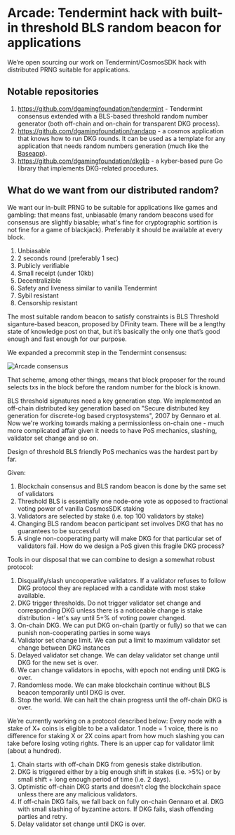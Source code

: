 # Arcade: Tendermint hack with built-in threshold BLS random beacon for applications

We’re open sourcing our work on Tendermint/CosmosSDK hack with distributed PRNG suitable for applications. 

## Notable repositories
1. https://github.com/dgamingfoundation/tendermint - Tendermint consensus extended with a BLS-based threshold random number generator (both off-chain and on-chain for transparent DKG process). 
2. https://github.com/dgamingfoundation/randapp - a cosmos application that knows how to run DKG rounds. It can be used as a template for any application that needs random numbers generation (much like the [Baseapp](https://cosmos.network/docs/concepts/baseapp.html)).
3. https://github.com/dgamingfoundation/dkglib - a kyber-based pure Go library that implements DKG-related procedures.
 
## What do we want from our distributed random?

We want our in-built PRNG to be suitable for applications like games and gambling: that means fast, unbiasable (many random beacons used for consensus are slightly biasable; what's fine for cryptographic sortition is not fine for a game of blackjack). Preferably it should be available at every block. 



1. Unbiasable
2. 2 seconds round (preferably 1 sec)
3. Publicly verifiable
4. Small receipt (under 10kb)
5. Decentralizible 
6. Safety and liveness similar to vanilla Tendermint
7. Sybil resistant
8. Censorship resistant

The most suitable random beacon to satisfy constraints is BLS Threshold siganture-based beacon, proposed by DFinity team. There will be a lengthy state of knowledge post on that, but it’s basically the only one that’s good enough and fast enough for our purpose. 

We expanded a precommit step in the Tendermint consensus:  

![Arcade consensus](https://raw.githubusercontent.com/dgamingfoundation/tendermint/dcr-random/docs/imgs/consensus_logic.png)


That scheme, among other things, means that block proposer for the round selects txs in the block before the random number for the block is known. 

BLS threshold signatures need a key generation step. We implemented an off-chain distributed key generation based on "Secure distributed key generation for discrete-log based cryptosystems", 2007 by Gennaro et al. Now we're working towards making a permissionless on-chain one - much more complicated affair given it needs to have PoS mechanics, slashing, validator set change and so on. 

Design of threshold BLS friendly PoS mechanics was the hardest part by far. 

Given:
1. Blockchain consensus and BLS random beacon is done by the same set of validators
2. Threshold BLS is essentially one node-one vote as opposed to fractional voting power of vanilla CosmosSDK staking
3. Validators are selected by stake (i.e. top 100 validators by stake)
4. Changing BLS random beacon participant set involves DKG that has no guarantees to be successful
5. A single non-cooperating party will make DKG for that particular set of validators fail.
How do we design a PoS given this fragile DKG process?

Tools in our disposal that we can combine to design a somewhat robust protocol:
1. Disqualify/slash uncooperative validators. If a validator refuses to follow DKG protocol they are replaced with a candidate with most stake available.
2. DKG trigger thresholds. Do not trigger validator set change and corresponding DKG unless there is a noticeable change is stake distribution  - let's say until 5+% of voting power changed.
3. On-chain DKG. We can put DKG on-chain (partly or fully) so that we can punish non-cooperating parties in some ways
4. Validator set change limit. We can put a limit to maximum validator set change between DKG instances
5. Delayed validator set change. We can delay validator set change until DKG for the new set is over. 
6. We can change validators in epochs, with epoch not ending until DKG is over.
7. Randomless mode. We can make blockchain continue without BLS beacon temporarily until DKG is over.
8. Stop the world. We can halt the chain progress until the off-chain DKG is over.

We’re currently working on a protocol described below:
Every node with a stake of X+ coins is eligible to be a validator. 1 node = 1 voice, there is no difference for staking X or 2X coins apart from how much slashing you can take before losing voting rights. There is an upper cap for validator limit (about a hundred). 
1. Chain starts with off-chain DKG from genesis stake distribution.   
2. DKG is triggered either by a big enough shift in stakes (i.e. >5%) or by small shift + long enough period of time (i.e. 2 days).
3. Optimistic off-chain DKG starts and doesn’t clog the blockchain space unless there are any malicious validators.
4. If off-chain DKG fails, we fall back on fully on-chain Gennaro et al. DKG with small slashing of byzantine actors. If DKG fails, slash offending parties and retry.
5. Delay validator set change until DKG is over.
